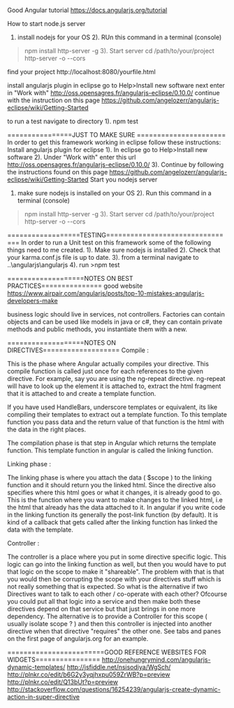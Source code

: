 Good Angular tutorial
https://docs.angularjs.org/tutorial

How to start node.js server
1) install nodejs for your OS
2). RUn this command in a terminal (console)
> npm install http-server -g
3). Start server
> cd /path/to/your/project
> http-server -o --cors

find your project 
http://localhost:8080/yourfile.html

install angularjs plugin
in eclipse go to Help>Install new software
next enter in "Work with" http://oss.opensagres.fr/angularjs-eclipse/0.10.0/
continue with the instruction on this page
https://github.com/angelozerr/angularjs-eclipse/wiki/Getting-Started

to run a test
navigate to directory
1). npm test


================JUST TO MAKE SURE ======================
In order to get this framework working in eclipse follow these instructions:
Install angularjs plugin for eclipse
1). In eclipse go to Help>Install new software
2). Under "Work with" enter this url http://oss.opensagres.fr/angularjs-eclipse/0.10.0/
3). Continue by following the instructions found on this page https://github.com/angelozerr/angularjs-eclipse/wiki/Getting-Started
Start you nodejs server
1) make sure nodejs is installed on your OS
2). Run this command in a terminal (console)
> npm install http-server -g
3). Start server
> cd /path/to/your/project
> http-server -o --cors

==================TESTING================================
In order to run a Unit test on this framework some of the following things need to me created.
1). Make sure nodejs is installed
2). Check that your karma.conf.js file is up to date.
3). from a terminal navigate to ..\angularjs\angularjs
4). run >npm test



===================NOTES ON BEST PRACTICES===============
good website
https://www.airpair.com/angularjs/posts/top-10-mistakes-angularjs-developers-make

business logic should live in services, not controllers.
Factories can contain objects and can be used like models in java or c#, they can contain private methods and public methods, you instantiate them with a new.

===================NOTES ON DIRECTIVES===================
Compile :

This is the phase where Angular actually compiles your directive. 
This compile function is called just once for each references to the given directive. 
For example, say you are using the ng-repeat directive. ng-repeat will have to look up 
the element it is attached to, extract the html fragment that it is attached to and create a template function.

If you have used HandleBars, underscore templates or equivalent, its like compiling 
their templates to extract out a template function. To this template function you pass 
data and the return value of that function is the html with the data in the right places.

The compilation phase is that step in Angular which returns the template function. 
This template function in angular is called the linking function.

Linking phase :

The linking phase is where you attach the data ( $scope ) to the linking function 
and it should return you the linked html. Since the directive also specifies where 
this html goes or what it changes, it is already good to go. This is the function 
where you want to make changes to the linked html, i.e the html that already has the data 
attached to it. In angular if you write code in the linking function its generally the post-link 
function (by default). It is kind of a callback that gets called after the linking function has 
linked the data with the template.

Controller :

The controller is a place where you put in some directive specific logic. This logic can 
go into the linking function as well, but then you would have to put that logic on the scope 
to make it "shareable". The problem with that is that you would then be corrupting the scope 
with your directives stuff which is not really something that is expected. So what is the 
alternative if two Directives want to talk to each other / co-operate with each other? 
Ofcourse you could put all that logic into a service and then make both these directives depend 
on that service but that just brings in one more dependency. The alternative is to provide a 
Controller for this scope ( usually isolate scope ? ) and then this controller is injected 
into another directive when that directive "requires" the other one. See tabs and panes on 
the first page of angularjs.org for an example.


========================GOOD REFERENCE WEBSITES FOR WIDGETS================
http://onehungrymind.com/angularjs-dynamic-templates/
http://jsfiddle.net/nsisodiya/WgSch/
http://plnkr.co/edit/b6G2y3yqjhxpu059ZrWB?p=preview
http://plnkr.co/edit/Q13bUt?p=preview
http://stackoverflow.com/questions/16254239/angularjs-create-dynamic-action-in-super-directive